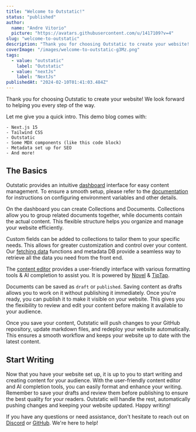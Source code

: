 ```yaml
---
title: "Welcome to Outstatic!"
status: "published"
author:
  name: "Andre Vitorio"
  picture: "https://avatars.githubusercontent.com/u/1417109?v=4"
slug: "welcome-to-outstatic"
description: "Thank you for choosing Outstatic to create your website! We look forward to helping you every step of the way."
coverImage: "/images/welcome-to-outstatic-g3Mz.png"
tags:
  - value: "outstatic"
    label: "Outstatic"
  - value: "nextJs"
    label: "NextJs"
publishedAt: "2024-02-10T01:41:03.484Z"
---
```


Thank you for choosing Outstatic to create your website! We look forward to helping you every step of the way.

Let me give you a quick intro. This demo blog comes with:

```
- Next.js 15
- Tailwind CSS
- Outstatic
- Some MDX components (like this code block)
- Metadata set up for SEO
- And more!
```

## The Basics

Outstatic provides an intuitive [dashboard](/outstatic) interface for easy content management. To ensure a smooth setup, please refer to the [documentation](https://outstatic.com/docs) for instructions on configuring environment variables and other details.

On the dashboard you can create Collections and Documents. Collections allow you to group related documents together, while documents contain the actual content. This flexible structure helps you organize and manage your website efficiently.

Custom fields can be added to collections to tailor them to your specific needs. This allows for greater customization and control over your content. Our [fetching data](https://outstatic.com/docs/fetching-data) functions and metadata DB provide a seamless way to retrieve all the data you need from the front end.

The [content editor](https://outstatic.com/docs/the-content-editor) provides a user-friendly interface with various formatting tools & AI completion to assist you. It is powered by [Novel](https://novel.sh/) & [TipTap](https://tiptap.dev/).

Documents can be saved as `draft` or `published`. Saving content as drafts allows you to work on it without publishing it immediately. Once you're ready, you can publish it to make it visible on your website. This gives you the flexibility to review and edit your content before making it available to your audience.

Once you save your content, Outstatic will push changes to your GitHub repository, update markdown files, and redeploy your website automatically. This ensures a smooth workflow and keeps your website up to date with the latest content.

## Start Writing

Now that you have your website set up, it is up to you to start writing and creating content for your audience. With the user-friendly content editor and AI completion tools, you can easily format and enhance your writing. Remember to save your drafts and review them before publishing to ensure the best quality for your readers. Outstatic will handle the rest, automatically pushing changes and keeping your website updated. Happy writing!

If you have any questions or need assistance, don't hesitate to reach out on [Discord](https://discord.gg/myn4qgfXaG) or [GitHub](https://github.com/avitorio/outstatic/discussions). We're here to help!